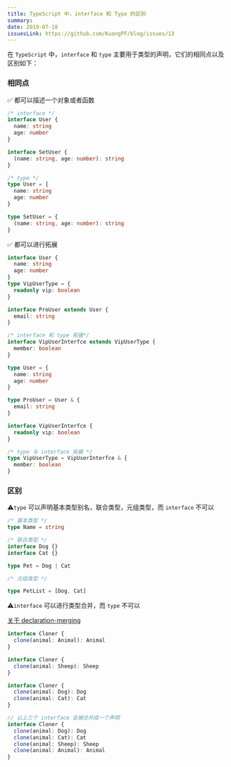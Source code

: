 ```yaml
---
title: TypeScript 中，interface 和 Type 的区别
summary:
date: 2019-07-18
issuesLink: https://github.com/KuangPF/blog/issues/13
---
```


在 `TypeScript` 中，`interface` 和 `type` 主要用于类型的声明，它们的相同点以及区别如下：

### 相同点

✅ 都可以描述一个对象或者函数

```ts
/* interface */
interface User {
  name: string
  age: number
}

interface SetUser {
  (name: string, age: number): string
}
```

```ts
/* type */
type User = {
  name: string
  age: number
}

type SetUser = {
  (name: string, age: number): string
}
```

✅ 都可以进行拓展

```ts
interface User {
  name: string
  age: number
}
type VipUserType = {
  readonly vip: boolean
}

interface ProUser extends User {
  email: string
}

/* interface 和 type 拓展*/
interface VipUserInterfce extends VipUserType {
  member: boolean
}
```

```ts
type User = {
  name: string
  age: number
}

type ProUser = User & {
  email: string
}

interface VipUserInterfce {
  readonly vip: boolean
}

/* type 与 interface 拓展 */
type VipUserType = VipUserInterfce & {
  member: boolean
}
```

### 区别

⚠️`type` 可以声明基本类型别名，联合类型，元组类型，而 `interface` 不可以

```ts
/* 基本类型 */
type Name = string

/* 联合类型 */
interface Dog {}
interface Cat {}

type Pet = Dog | Cat

/* 元组类型 */

type PetList = [Dog, Cat]
```

⚠️`interface` 可以进行类型合并，而 `type` 不可以

[关于 declaration-merging](https://www.typescriptlang.org/docs/handbook/declaration-merging.html)
```ts
interface Cloner {
  clone(animal: Animal): Animal
}

interface Cloner {
  clone(animal: Sheep): Sheep
}

interface Cloner {
  clone(animal: Dog): Dog
  clone(animal: Cat): Cat
}

// 以上三个 interface 会被合并成一个声明
interface Cloner {
  clone(animal: Dog): Dog
  clone(animal: Cat): Cat
  clone(animal: Sheep): Sheep
  clone(animal: Animal): Animal
}
```
